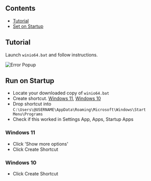 ## Contents
- [Tutorial](#tutorial)
- [Set on Startup](#run-on-startup)

## Tutorial

Launch ```winio64.bat``` and follow instructions.

![Error Popup](https://github.com/user-attachments/assets/8fc5c403-39d8-4ee9-8ebf-d018a950e337)

## Run on Startup

- Locate your downloaded copy of ```winio64.bat```
- Create shortcut. [Windows 11](#windows-11), [Windows 10](#windows-10)
- Drop shortcut into ```C:\Users\@USERNAME\AppData\Roaming\Microsoft\Windows\Start Menu\Programs```
- Check if this worked in Settings App, Apps, Startup Apps










### Windows 11

- Click 'Show more options'
- Click Create Shortcut

### Windows 10

- Click Create Shortcut

  


